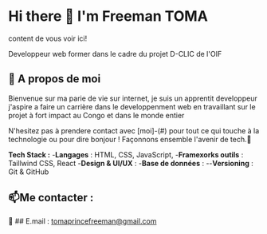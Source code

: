 # Hi there 👋 **I'm Freeman TOMA**

content de vous voir ici!

Developpeur web former dans le cadre du projet D-CLIC de l'OIF

## 🚀 A propos de moi
Bienvenue sur ma parie de vie sur internet, je suis un apprentit developpeur j'aspire a faire un carrière dans le developpenment web en travaillant sur le projet à fort impact au Congo et dans le monde entier 

N'hesitez pas à prendere contact avec [moi]-(#) pour tout ce qui touche à la technologie ou pour dire bonjour ! Façonnons ensemble l'avenir de tech.🌟

**Tech Stack :**
-**Langages** : HTML, CSS, JavaScript,
-**Framexorks outils** : Taillwind CSS, React
-**Design & UI/UX** : 
-**Base de données** :
--**Versioning** : Git & GitHub

## 📫Me contacter :
📧 ## E.mail : tomaprincefreeman@gmail.com
